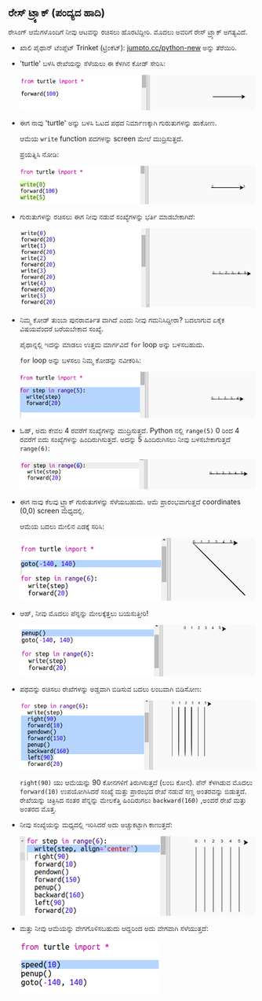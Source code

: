 ## ರೇಸ್ ಟ್ರ್ಯಾಕ್ (ಪಂದ್ಯದ ಹಾದಿ)

ರೇಸಿಂಗ್ ಆಮೆಗಳೊಂದಿಗೆ ನೀವು ಆಟವನ್ನು ರಚಿಸಲು ಹೊರಟಿದ್ದೀರಿ. ಮೊದಲು ಅವರಿಗೆ ರೇಸ್ ಟ್ರ್ಯಾಕ್ ಅಗತ್ಯವಿದೆ.

+ ಖಾಲಿ ಪೈಥಾನ್ ಟೆಂಪ್ಲೆಟ್ Trinket (ಟ್ರಿಂಕೆಟ್): <a href="http://jumpto.cc/python-new" target="_blank">jumpto.cc/python-new</a> ಅನ್ನು ತೆರೆಯಿರಿ.

+ 'turtle' ಬಳಸಿ ರೇಖೆಯನ್ನು ಸೆಳೆಯಲು ಈ ಕೆಳಗಿನ ಕೋಡ್ ಸೇರಿಸಿ:
    
    ![screenshot](images/race-forward.png)

+ ಈಗ ನಾವು 'turtle' ಅನ್ನು ಬಳಸಿ ಓಟದ ಪಥದ ನಿರ್ಮಾಣಕ್ಕಾಗಿ ಗುರುತುಗಳನ್ನು ಹಾಕೋಣ.
    
    ಆಮೆಯ `write` function ಪದಗಳನ್ನು screen ಮೇಲೆ ಮುದ್ರಿಸುತ್ತದೆ.
    
    ಪ್ರಯತ್ನಿಸಿ ನೋಡಿ:
    
    ![screenshot](images/race-markings1.png)

+ ಗುರುತುಗಳನ್ನು ರಚಿಸಲು ಈಗ ನೀವು ನಡುವೆ ಸಂಖ್ಯೆಗಳನ್ನು ಭರ್ತಿ ಮಾಡಬೇಕಾಗಿದೆ:
    
    ![screenshot](images/race-markings2.png)

+ ನಿಮ್ಮ ಕೋಡ್ ತುಂಬಾ ಪುನರಾವರ್ತಿತ ವಾಗಿದೆ ಎಂದು ನೀವು ಗಮನಿಸಿದ್ದೀರಾ? ಬದಲಾಗುವ ಏಕೈಕ ವಿಷಯವೆಂದರೆ ಬರೆಯಬೇಕಾದ ಸಂಖ್ಯೆ.
    
    ಪೈಥಾನ್ನಲ್ಲಿ ಇದನ್ನು ಮಾಡಲು ಉತ್ತಮ ಮಾರ್ಗವಿದೆ `for` loop ಅನ್ನು ಬಳಸಬಹುದು.
    
    `for` loop ಅನ್ನು ಬಳಸಲು ನಿಮ್ಮ ಕೋಡನ್ನು ನವೀಕರಿಸಿ:
    
    ![screenshot](images/race-for.png)

+ ಓಹ್, ಅದು ಕೇವಲ 4 ರವರೆಗೆ ಸಂಖ್ಯೆಗಳನ್ನು ಮುದ್ರಿಸುತ್ತದೆ. Python ನಲ್ಲಿ `range(5)` 0 ರಿಂದ 4 ರವರೆಗೆ ಐದು ಸಂಖ್ಯೆಗಳನ್ನು ಹಿಂದಿರುಗಿಸುತ್ತದೆ. ಅದನ್ನು 5 ಹಿಂದಿರುಗಿಸಲು ನೀವು ಬಳಸಬೇಕಾಗುತ್ತದೆ `range(6)`:
    
    ![screenshot](images/race-range.png)

+ ಈಗ ನಾವು ಕೆಲವು ಟ್ರ್ಯಾಕ್ ಗುರುತುಗಳನ್ನು ಸೆಳೆಯಬಹುದು. ಆಮೆ ಪ್ರಾರಂಭವಾಗುತ್ತದೆ coordinates (0,0) screen ಮಧ್ಯದಲ್ಲಿ.
    
    ಆಮೆಯ ಬದಲು ಮೇಲಿನ ಎಡಕ್ಕೆ ಸರಿಸಿ:
    
    ![screenshot](images/race-goto.png)

+ ಆಹ್, ನೀವು ಮೊದಲು ಪೆನ್ನನ್ನು ಮೇಲಕ್ಕೆತ್ತಲು ಬಯಸುತ್ತೀರಿ!
    
    ![screenshot](images/race-penup.png)

+ ಪಥವನ್ನು ರಚಿಸಲು ರೇಖೆಗಳನ್ನು ಅಡ್ಡವಾಗಿ ಬಿಡಿಸುವ ಬದಲು ಲಂಬವಾಗಿ ಬಿಡಿಸೋಣ:
    
    ![screenshot](images/race-lines.png)
    
    `right(90)` ಯು ಆಮೆಯನ್ನು 90 ಕೋನಗಳಿಗೆ ತಿರುಗಿಸುತ್ತದೆ (ಲಂಬ ಕೋನ). ಪೆನ್ ಕೆಳಗಿಡುವ ಮೊದಲು `forward(10)` ಉಪಯೋಗಿಸಿದರೆ ಸಂಖ್ಯೆ ಮತ್ತು ಪ್ರಾರಂಭದ ರೇಖೆ ನಡುವೆ ಸಣ್ಣ ಅಂತರವನ್ನು ಬಿಡುತ್ತದೆ. ರೇಖೆಯನ್ನು ಚಿತ್ರಿಸಿದ ನಂತರ ಪೆನ್ನನ್ನು ಮೇಲಕೆತ್ತಿ ಹಿಂದಿರುಗಲು `backward(160)` ,ಅಂದರೆ ರೇಖೆ ಮತ್ತು ಅಂತರದ ಮೊತ್ತ.

+ ನೀವು ಸಂಖ್ಯೆಯನ್ನು ಮಧ್ಯದಲ್ಲಿ ಇರಿಸಿದರೆ ಅದು ಅಚ್ಚುಕಟ್ಟಾಗಿ ಕಾಣುತ್ತದೆ:
    
    ![screenshot](images/race-center.png)

+ ಮತ್ತು ನೀವು ಆಮೆಯನ್ನು ವೇಗಗೊಳಿಸಬಹುದು ಆದ್ದರಿಂದ ಅದು ವೇಗವಾಗಿ ಸೆಳೆಯುತ್ತದೆ:
    
    ![screenshot](images/race-speed.png)